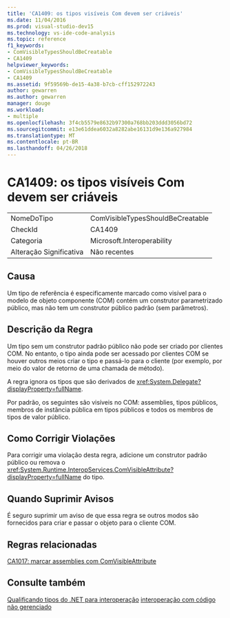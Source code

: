 ```yaml
---
title: 'CA1409: os tipos visíveis Com devem ser criáveis'
ms.date: 11/04/2016
ms.prod: visual-studio-dev15
ms.technology: vs-ide-code-analysis
ms.topic: reference
f1_keywords:
- ComVisibleTypesShouldBeCreatable
- CA1409
helpviewer_keywords:
- ComVisibleTypesShouldBeCreatable
- CA1409
ms.assetid: 9f59569b-de15-4a38-b7cb-cff152972243
author: gewarren
ms.author: gewarren
manager: douge
ms.workload:
- multiple
ms.openlocfilehash: 3f4cb5579e8632b97300a768bb203ddd3056bd72
ms.sourcegitcommit: e13e61ddea6032a8282abe16131d9e136a927984
ms.translationtype: MT
ms.contentlocale: pt-BR
ms.lasthandoff: 04/26/2018
---
```

# <a name="ca1409-com-visible-types-should-be-creatable"></a>CA1409: os tipos visíveis Com devem ser criáveis
|||
|-|-|
|NomeDoTipo|ComVisibleTypesShouldBeCreatable|
|CheckId|CA1409|
|Categoria|Microsoft.Interoperability|
|Alteração Significativa|Não recentes|

## <a name="cause"></a>Causa
 Um tipo de referência é especificamente marcado como visível para o modelo de objeto componente (COM) contém um construtor parametrizado público, mas não tem um construtor público padrão (sem parâmetros).

## <a name="rule-description"></a>Descrição da Regra
 Um tipo sem um construtor padrão público não pode ser criado por clientes COM. No entanto, o tipo ainda pode ser acessado por clientes COM se houver outros meios criar o tipo e passá-lo para o cliente (por exemplo, por meio do valor de retorno de uma chamada de método).

 A regra ignora os tipos que são derivados de <xref:System.Delegate?displayProperty=fullName>.

 Por padrão, os seguintes são visíveis no COM: assemblies, tipos públicos, membros de instância pública em tipos públicos e todos os membros de tipos de valor público.

## <a name="how-to-fix-violations"></a>Como Corrigir Violações
 Para corrigir uma violação desta regra, adicione um construtor padrão público ou remova o <xref:System.Runtime.InteropServices.ComVisibleAttribute?displayProperty=fullName> do tipo.

## <a name="when-to-suppress-warnings"></a>Quando Suprimir Avisos
 É seguro suprimir um aviso de que essa regra se outros modos são fornecidos para criar e passar o objeto para o cliente COM.

## <a name="related-rules"></a>Regras relacionadas
 [CA1017: marcar assemblies com ComVisibleAttribute](../code-quality/ca1017-mark-assemblies-with-comvisibleattribute.md)

## <a name="see-also"></a>Consulte também
 [Qualificando tipos do .NET para interoperação](/dotnet/framework/interop/qualifying-net-types-for-interoperation) [interoperação com código não gerenciado](/dotnet/framework/interop/index)
